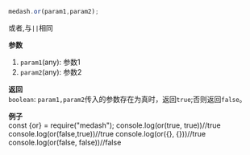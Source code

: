```ts
medash.or(param1,param2);
```
或者,与`||`相同

**参数**  
1. `param1`(any): 参数1
2. `param2`(any): 参数2

  
**返回**  
`boolean`: `param1,param2`传入的参数存在为真时，返回`true`;否则返回`false`。        
  
**例子**  
<me-embed>const {or} = require("medash");
console.log(or(true, true))//true
console.log(or(false,true))//true
console.log(or({}, {}))//true
console.log(or(false, false))//false</me-embed>